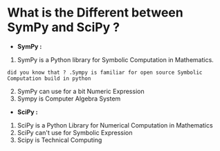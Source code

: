 # What is the Different between SymPy and SciPy ?

- **SymPy :**
1. SymPy is a Python library for Symbolic Computation in Mathematics.

`did you know that ? .Sympy is familiar for open source Symbolic Computation build in python `

2. SymPy can use for a bit Numeric Expression
3. Sympy is Computer Algebra System


- **SciPy :**
1. SciPy is a Python Library for Numerical Computation in Mathematics
2. SciPy can't use for Symbolic Expression
3. Scipy is Technical Computing

